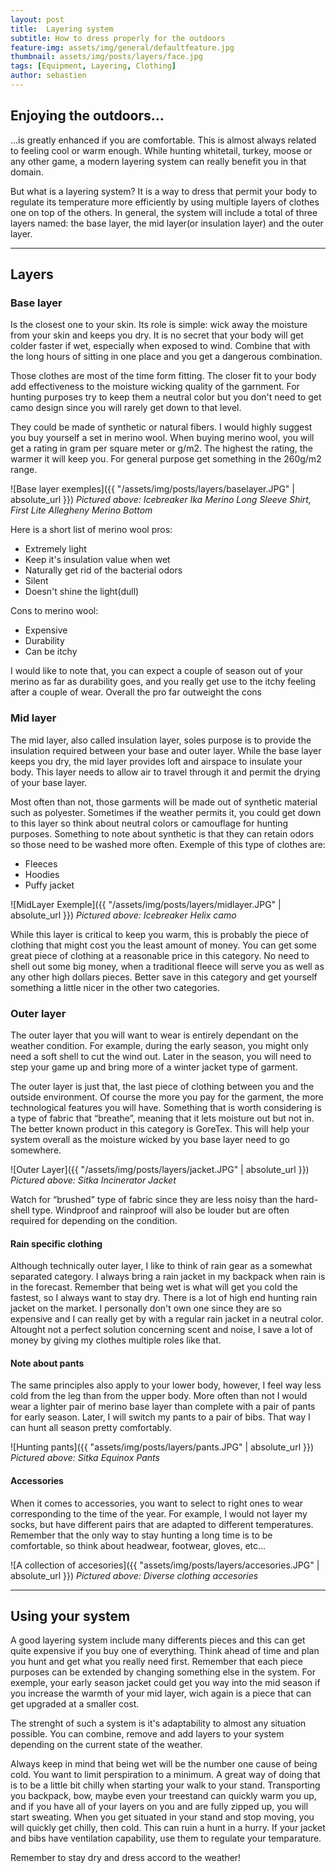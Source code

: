 ```yaml
---
layout: post
title:  Layering system
subtitle: How to dress properly for the outdoors
feature-img: assets/img/general/defaultfeature.jpg
thumbnail: assets/img/posts/layers/face.jpg
tags: [Equipment, Layering, Clothing]
author: sebastien
---
```


## Enjoying the outdoors...

...is greatly enhanced if you are comfortable. This is almost always related to feeling cool or warm enough. While hunting whitetail, turkey, moose or any other game, a modern layering system can really benefit you in that domain.

But what is a layering system? It is a way to dress that permit your body to regulate its temperature more efficiently by using multiple layers of clothes one on top of the others. In general, the system will include a total of three layers named: the base layer, the mid layer(or insulation layer) and the outer layer.

*****

## Layers

### Base layer

Is the closest one to your skin. Its role is simple: wick away the moisture from your skin and keeps you dry. It is no secret that your body will get colder faster if wet, especially when exposed to wind. Combine that with the long hours of sitting in one place and you get a dangerous combination.

Those clothes are most of the time form fitting. The closer fit to your body add effectiveness to the moisture wicking quality of the garnment. For hunting purposes try to keep them a neutral color but you don't need to get camo design since you will rarely get down to that level.

They could be made of synthetic or natural fibers. I would highly suggest you buy yourself a set in merino wool. When buying merino wool, you will get a rating in gram per square meter or g/m2. The highest the rating, the warmer it will keep you. For general purpose get something in the 260g/m2 range.

![Base layer exemples]({{ "/assets/img/posts/layers/baselayer.JPG" | absolute_url }})
*Pictured above: Icebreaker Ika Merino Long Sleeve Shirt, First Lite Allegheny Merino Bottom*

Here is a short list of merino wool pros:
- Extremely light
- Keep it's insulation value when wet
- Naturally get rid of the bacterial odors
- Silent
- Doesn't shine the light(dull)

Cons to merino wool:
- Expensive
- Durability
- Can be itchy

I would like to note that, you can expect a couple of season out of your merino as far as durability goes, and you really get use to the itchy feeling after a couple of wear. Overall the pro far outweight the cons

### Mid layer

The mid layer, also called insulation layer, soles purpose is to provide the insulation required between your base and outer layer. While the base layer keeps you dry, the mid layer provides loft and airspace to insulate your body. This layer needs to allow air to travel through it and permit the drying of your base layer.

Most often than not, those garments will be made out of synthetic material such as polyester. Sometimes if the weather permits it, you could get down to this layer so think about neutral colors or camouflage for hunting purposes. Something to note about synthetic is that they can retain odors so those need to be washed more often. Exemple of this type of clothes are:
- Fleeces
- Hoodies
- Puffy jacket

![MidLayer Exemple]({{ "/assets/img/posts/layers/midlayer.JPG" | absolute_url }})
*Pictured above: Icebreaker Helix camo*

While this layer is critical to keep you warm, this is probably the piece of clothing that might cost you the least amount of money. You can get some great piece of clothing at a reasonable price in this category. No need to shell out some big money, when a traditional fleece will serve you as well as any other high dollars pieces. Better save in this category and get yourself something a little nicer in the other two categories.

### Outer layer

The outer layer that you will want to wear is entirely dependant on the weather condition. For example, during the early season, you might only need a soft shell to cut the wind out. Later in the season, you will need to step your game up and bring more of a winter jacket type of garment.

The outer layer is just that, the last piece of clothing between you and the outside environment. Of course the more you pay for the garment, the more technological features you will have. Something that is worth considering is a type of fabric that “breathe”, meaning that it lets moisture out but not in. The better known product in this category is GoreTex. This will help your system overall as the moisture wicked by you base layer need to go somewhere.

![Outer Layer]({{ "/assets/img/posts/layers/jacket.JPG" | absolute_url }})
*Pictured above: Sitka Incinerator Jacket*

Watch for “brushed” type of fabric since they are less noisy than the hard-shell type. Windproof and rainproof will also be louder but are often required for depending on the condition.

#### Rain specific clothing

Although technically outer layer, I like to think of rain gear as a somewhat separated category. I always bring a rain jacket in my backpack when rain is in the forecast. Remember that being wet is what will get you cold the fastest, so I always want to stay dry. There is a lot of high end hunting rain jacket on the market. I personally don't own one since they are so expensive and I can really get by with a regular rain jacket in a neutral color. Altought not a perfect solution concerning scent and noise, I save a lot of money by giving my clothes multiple roles like that.

#### Note about pants

The same principles also apply to your lower body, however, I feel way less cold from the leg than from the upper body. More often than not I would wear a lighter pair of merino base layer than complete with a pair of pants for early season. Later, I will switch my pants to a pair of bibs. That way I can hunt all season pretty comfortably.

![Hunting pants]({{ "assets/img/posts/layers/pants.JPG" | absolute_url }})
*Pictured above: Sitka Equinox Pants*

#### Accessories

When it comes to accessories, you want to select to right ones to wear corresponding to the time of the year. For example, I would not layer my socks, but have different pairs that are adapted to different temperatures. Remember that the only way to stay hunting a long time is to be comfortable, so think about headwear, footwear, gloves, etc...

![A collection of accesories]({{ "assets/img/posts/layers/accesories.JPG" | absolute_url }})
*Pictured above: Diverse clothing accesories*

*****

## Using your system

A good layering system include many differents pieces and this can get quite expensive if you buy one of everything. Think ahead of time and plan you hunt and get what you really need first. Remember that each piece purposes can be extended by changing something else in the system. For exemple, your early season jacket could get you way into the mid season if you increase the warmth of your mid layer, wich again is a piece that can get upgraded at a smaller cost.

The strenght of such a system is it's adaptability to almost any situation possible. You can combine, remove and add layers to your system depending on the current state of the weather.

Always keep in mind that being wet will be the number one cause of being cold. You want to limit perspiration to a minimum. A great way of doing that is to be a little bit chilly when starting your walk to your stand. Transporting you backpack, bow, maybe even your treestand can quickly warm you up, and if you have all of your layers on you and are fully zipped up, you will start sweating. When you get situated in your stand and stop moving, you will quickly get chilly, then cold. This can ruin a hunt in a hurry. If your jacket and bibs have ventilation capability, use them to regulate your temparature.

Remember to stay dry and dress accord to the weather!
